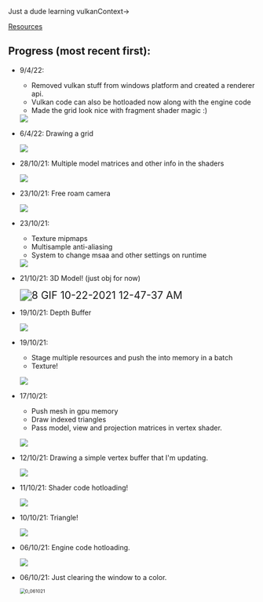Just a dude learning vulkanContext->

[Resources](resources.md)

## Progress (most recent first):

* 9/4/22: 
  * Removed vulkan stuff from windows platform and created a renderer api.
  * Vulkan code can also be hotloaded now along with the engine code
  * Made the grid look nice with fragment shader magic :)

  <img src="README.assets/13 GIF 09-Apr-22 18-46-06.gif" >


* 6/4/22: Drawing a grid

  <img src="README.assets/12 GIF 06-Apr-22 00-54-38.gif" >

* 28/10/21: Multiple model matrices and other info in the shaders

  <img src="README.assets/11 GIF 10-28-2021 10-04-10 PM.gif">

* 23/10/21: Free roam camera

  <img src="README.assets/10 GIF 10-24-2021 5-58-32 PM.gif">

* 23/10/21:
  * Texture mipmaps
  * Multisample anti-aliasing
  * System to change msaa and other settings on runtime

  <img src="README.assets/9 GIF 10-23-2021 7-23-02 PM.gif">

* 21/10/21: 3D Model! (just obj for now)

  <img src="README.assets/8 GIF 10-22-2021 12-47-37 AM.gif" alt="8 GIF 10-22-2021 12-47-37 AM" style="zoom:150%;" />

* 19/10/21: Depth Buffer

  ![](README.assets/7_201021.gif)

* 19/10/21:

  * Stage multiple resources and push the into memory in a batch
  * Texture!

  ![](README.assets/6_191021.gif)

* 17/10/21:
  
  * Push mesh in gpu memory
  * Draw indexed triangles
  * Pass model, view and projection matrices in vertex shader.

  ![](README.assets/5_171021.gif)

* 12/10/21: Drawing a simple vertex buffer that I'm updating.

  ![](README.assets/4_121021.gif)

* 11/10/21: Shader code hotloading!

  ![](README.assets/3_111021.gif)

* 10/10/21: Triangle!

  ![](README.assets/2_101021.gif)

* 06/10/21: Engine code hotloading.

  ![](README.assets/1_071021.gif)

* 06/10/21: Just clearing the window to a color.

  <img src="README.assets/0_061021.gif" alt="0_061021" style="zoom: 67%;" />
